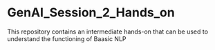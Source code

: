 # GenAI_Session_2_Hands_on
This repository contains an intermediate hands-on that can be used to understand the functioning of Baasic NLP
